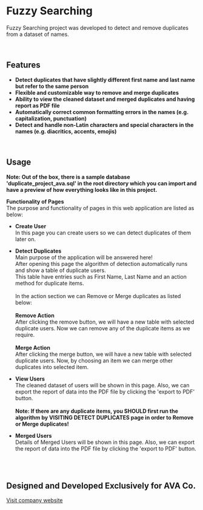 <br />

# Fuzzy Searching

Fuzzy Searching project was developed to detect and remove duplicates from a dataset of names.

<br />

## Features

- **Detect duplicates that have slightly different first name and last name but refer to the same person**
- **Flexible and customizable way to remove and merge duplicates**
- **Ability to view the cleaned dataset and merged duplicates and having report as PDF file**
- **Automatically correct common formatting errors in the names (e.g. capitalization, punctuation)**
- **Detect and handle non-Latin characters and special characters in the names (e.g. diacritics, accents, emojis)**

<br />

## Usage

**Note: Out of the box, there is a sample database 'duplicate_project_ava.sql' in the root directory which you can import and have a preview of how everything looks like in this project.** <br />

**Functionality of Pages** <br />
The purpose and functionality of pages in this web application are listed as below:

- **Create User** <br />
In this page you can create users so we can detect duplicates of them later on. <br />

- **Detect Duplicates** <br />
Main purpose of the application will be answered here! <br />
After opening this page the algorithm of detection automatically runs and show a table of duplicate users. <br />
This table have entries such as First Name, Last Name and an action method for duplicate items. <br /> <br />
In the action section we can Remove or Merge duplicates as listed below: <br /> <br/>
**Remove Action** <br />
After clicking the remove button, we will have a new table with selected duplicate users. Now we can remove any of the duplicate items as we require. <br /> <br />
**Merge Action** <br />
After clicking the merge button, we will have a new table with selected duplicate users. Now, by choosing an item we can merge other duplicates into selected item. <br />

- **View Users** <br />
The cleaned dataset of users will be shown in this page. Also, we can export the report of data into the PDF file by clicking the 'export to PDF' button. <br /> <br/>
**Note: If there are any duplicate items, you SHOULD first run the algorithm by VISITING DETECT DUPLICATES page in order to Remove or Merge duplicates!** <br />

- **Merged Users** <br />
Details of Merged Users will be shown in this page. Also, we can export the report of data into the PDF file by clicking the 'export to PDF' button.

<br />
<br />

## Designed and Developed Exclusively for AVA Co.

<a href="https://ava.ir/index.php/en/">Visit company website</a>